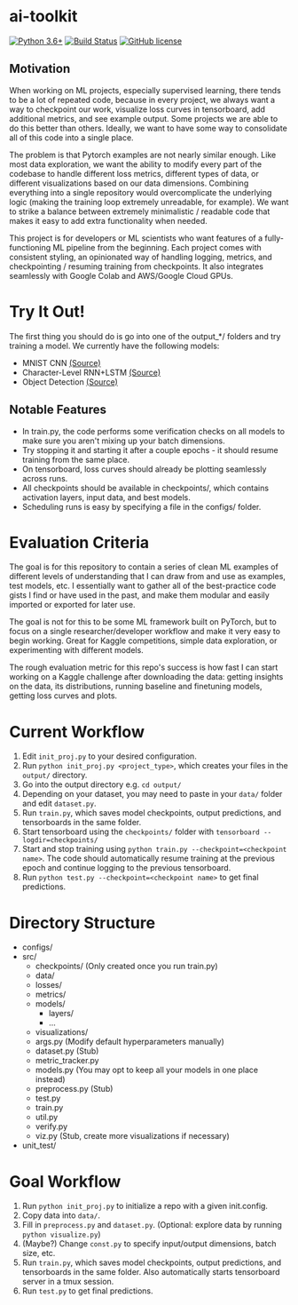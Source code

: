 # ai-toolkit

[![Python 3.6+](https://img.shields.io/badge/python-3.6+-blue.svg)](https://www.python.org/downloads/release/python-360/)
[![Build Status](https://travis-ci.com/TylerYep/ai-toolkit.svg?branch=master)](https://travis-ci.com/TylerYep/ai-toolkit)
[![GitHub license](https://img.shields.io/github/license/TylerYep/wolfbot)](https://github.com/TylerYep/wolfbot/blob/master/LICENSE)


## Motivation
When working on ML projects, especially supervised learning, there tends to be a lot of repeated code, because in every project, we always want a way to checkpoint our work, visualize loss curves in tensorboard, add additional metrics, and see example output. Some projects we are able to do this better than others. Ideally, we want to have some way to consolidate all of this code into a single place.

The problem is that Pytorch examples are not nearly similar enough. Like most data exploration, we want the ability to modify every part of the codebase to handle different loss metrics, different types of data, or different visualizations based on our data dimensions. Combining everything into a single repository would overcomplicate the underlying logic (making the training loop extremely unreadable, for example). We want to strike a balance between extremely minimalistic / readable code that makes it easy to add extra functionality when needed.

This project is for developers or ML scientists who want features of a fully-functioning ML pipeline from the beginning. Each project comes with consistent styling, an opinionated way of handling logging, metrics, and checkpointing / resuming training from checkpoints. It also integrates seamlessly with Google Colab and AWS/Google Cloud GPUs.


# Try It Out!
The first thing you should do is go into one of the output_*/ folders and try training a model.
We currently have the following models:
- MNIST CNN [(Source)](https://github.com/pytorch/examples/blob/master/mnist/main.py)
- Character-Level RNN+LSTM [(Source)](https://pytorch.org/tutorials/intermediate/char_rnn_classification_tutorial.html)
- Object Detection [(Source)](https://pytorch.org/tutorials/intermediate/torchvision_tutorial.html)


## Notable Features
- In train.py, the code performs some verification checks on all models to make sure you aren't mixing up your batch dimensions.
- Try stopping it and starting it after a couple epochs - it should resume training from the same place.
- On tensorboard, loss curves should already be plotting seamlessly across runs.
- All checkpoints should be available in checkpoints/, which contains activation layers, input data, and best models.
- Scheduling runs is easy by specifying a file in the configs/ folder.


# Evaluation Criteria
The goal is for this repository to contain a series of clean ML examples of different levels of understanding that I can draw from and use as examples, test models, etc. I essentially want to gather all of the best-practice code gists I find or have used in the past, and make them modular and easily imported or exported for later use.

The goal is not for this to be some ML framework built on PyTorch, but to focus on a single researcher/developer workflow and make it very easy to begin working. Great for Kaggle competitions, simple data exploration, or experimenting with different models.

The rough evaluation metric for this repo's success is how fast I can start working on a Kaggle challenge after downloading the data: getting insights on the data, its distributions, running baseline and finetuning models, getting loss curves and plots.


# Current Workflow
1. Edit `init_proj.py` to your desired configuration.
2. Run `python init_proj.py <project_type>`, which creates your files in the `output/` directory.
3. Go into the output directory e.g. `cd output/`
4. Depending on your dataset, you may need to paste in your `data/` folder and edit `dataset.py`.
5. Run `train.py`, which saves model checkpoints, output predictions, and tensorboards in the same folder.
6. Start tensorboard using the `checkpoints/` folder with `tensorboard --logdir=checkpoints/`
7. Start and stop training using `python train.py --checkpoint=<checkpoint name>`. The code should automatically resume training at the previous epoch and continue logging to the previous tensorboard.
8. Run `python test.py --checkpoint=<checkpoint name>` to get final predictions.


# Directory Structure
- configs/
- src/
    - checkpoints/                  (Only created once you run train.py)
    - data/
    - losses/
    - metrics/
    - models/
        - layers/
        - ...
    - visualizations/
    - args.py                       (Modify default hyperparameters manually)
    - dataset.py                    (Stub)
    - metric_tracker.py
    - models.py                     (You may opt to keep all your models in one place instead)
    - preprocess.py                 (Stub)
    - test.py
    - train.py
    - util.py
    - verify.py
    - viz.py                        (Stub, create more visualizations if necessary)
- unit_test/


# Goal Workflow
1. Run `python init_proj.py` to initialize a repo with a given init.config.
2. Copy data into `data/`.
3. Fill in `preprocess.py` and `dataset.py`. (Optional: explore data by running `python visualize.py`)
4. (Maybe?) Change `const.py` to specify input/output dimensions, batch size, etc.
5. Run `train.py`, which saves model checkpoints, output predictions, and tensorboards in the same folder. Also automatically starts tensorboard server in a tmux session.
6. Run `test.py` to get final predictions.
